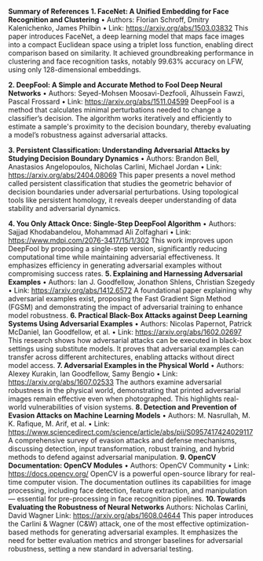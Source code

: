 **Summary of References**
**1. FaceNet: A Unified Embedding for Face Recognition and Clustering**
•	Authors: Florian Schroff, Dmitry Kalenichenko, James Philbin
•	Link: https://arxiv.org/abs/1503.03832
This paper introduces FaceNet, a deep learning model that maps face images into a compact Euclidean space using a triplet loss function, enabling direct comparison based on similarity. It achieved groundbreaking performance in clustering and face recognition tasks, notably 99.63% accuracy on LFW, using only 128-dimensional embeddings.

**2. DeepFool: A Simple and Accurate Method to Fool Deep Neural Networks**
•	Authors: Seyed-Mohsen Moosavi-Dezfooli, Alhussein Fawzi, Pascal Frossard
•	Link: https://arxiv.org/abs/1511.04599
DeepFool is a method that calculates minimal perturbations needed to change a classifier’s decision. The algorithm works iteratively and efficiently to estimate a sample's proximity to the decision boundary, thereby evaluating a model’s robustness against adversarial attacks.

**3. Persistent Classification: Understanding Adversarial Attacks by Studying Decision Boundary Dynamics**
•	Authors: Brandon Bell, Anastasios Angelopoulos, Nicholas Carlini, Michael Jordan
•	Link: https://arxiv.org/abs/2404.08069
This paper presents a novel method called persistent classification that studies the geometric behavior of decision boundaries under adversarial perturbations. Using topological tools like persistent homology, it reveals deeper understanding of data stability and adversarial dynamics.

**4. You Only Attack Once: Single-Step DeepFool Algorithm**
•	Authors: Sajjad Khodabandelou, Mohammad Ali Zolfaghari
•	Link: https://www.mdpi.com/2076-3417/15/1/302
This work improves upon DeepFool by proposing a single-step version, significantly reducing computational time while maintaining adversarial effectiveness. It emphasizes efficiency in generating adversarial examples without compromising success rates.
**5. Explaining and Harnessing Adversarial Examples**
•	Authors: Ian J. Goodfellow, Jonathon Shlens, Christian Szegedy
•	Link: https://arxiv.org/abs/1412.6572
A foundational paper explaining why adversarial examples exist, proposing the Fast Gradient Sign Method (FGSM) and demonstrating the impact of adversarial training to enhance model robustness.
**6. Practical Black-Box Attacks against Deep Learning Systems Using Adversarial Examples**
•	Authors: Nicolas Papernot, Patrick McDaniel, Ian Goodfellow, et al.
•	Link: https://arxiv.org/abs/1602.02697
This research shows how adversarial attacks can be executed in black-box settings using substitute models. It proves that adversarial examples can transfer across different architectures, enabling attacks without direct model access.
**7. Adversarial Examples in the Physical World**
•	Authors: Alexey Kurakin, Ian Goodfellow, Samy Bengio
•	Link: https://arxiv.org/abs/1607.02533
The authors examine adversarial robustness in the physical world, demonstrating that printed adversarial images remain effective even when photographed. This highlights real-world vulnerabilities of vision systems.
**8. Detection and Prevention of Evasion Attacks on Machine Learning Models**
•	Authors: M. Nasrullah, M. K. Rafique, M. Arif, et al.
•	Link: https://www.sciencedirect.com/science/article/abs/pii/S0957417424029117
A comprehensive survey of evasion attacks and defense mechanisms, discussing detection, input transformation, robust training, and hybrid methods to defend against adversarial manipulation.
**9. OpenCV Documentation: OpenCV Modules**
•	Authors: OpenCV Community
•	Link: https://docs.opencv.org/
OpenCV is a powerful open-source library for real-time computer vision. The documentation outlines its capabilities for image processing, including face detection, feature extraction, and manipulation — essential for pre-processing in face recognition pipelines.
**10. Towards Evaluating the Robustness of Neural Networks**
Authors: Nicholas Carlini, David Wagner
Link: https://arxiv.org/abs/1608.04644
This paper introduces the Carlini & Wagner (C&W) attack, one of the most effective optimization-based methods for generating adversarial examples. It emphasizes the need for better evaluation metrics and stronger baselines for adversarial robustness, setting a new standard in adversarial testing.
